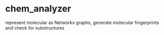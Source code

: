 # chem_analyzer
represent molecular as Networkx graphs, generate molecular fingerprints and check for substructures
